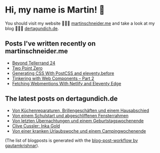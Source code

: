 # Hi, my name is Martin! 👋 
You should visit my website 👨🏼‍💻  [martinschneider.me](https://martinschneider.me) and take a look at my blog 🤷🏼‍♂️ [dertagundich.de](https://www.dertagundich.de).

## Posts I've written recently on martinschneider.me
<!-- MSME-POST-LIST:START -->
- [Beyond Tellerrand 24](https://martinschneider.me/articles/beyond-tellerrand-24/)
- [Two Point Zero](https://martinschneider.me/articles/two-point-zero/)
- [Generating CSS With PostCSS and eleventy.before](https://martinschneider.me/articles/generating-css-with-postcss-and-eleventy-before/)
- [Tinkering with Web Components – Part 2](https://martinschneider.me/articles/tinkering-with-web-components-part-2/)
- [Fetching Webmentions With Netlify and Eleventy Edge](https://martinschneider.me/articles/fetching-webmentions-with-netlify-and-eleventy-edge/)
<!-- MSME-POST-LIST:END -->

## The latest posts on dertagundich.de
<!-- DTUI-POST-LIST:START -->
- [Von Küchenreparaturen, Brillengeschäften und einem Hausabschied](https://www.dertagundich.de/2024/09/von-kuchenreparaturen-brillengeschaften-und-einem-hausabschied)
- [Von einem Schulstart und abgeschliffenen Fensterrahmen](https://www.dertagundich.de/2024/08/von-einem-schulstart-und-abgeschliffenen-fensterrahmen)
- [Von letzten Übernachtungen und einem Geburtstagswochenende](https://www.dertagundich.de/2024/08/von-letzten-ubernachtungen-und-einem-geburtstagswochenende)
- [Clive Cussler: Inka Gold](https://www.dertagundich.de/2024/08/clive-cussler-inka-gold)
- [Von einer kranken Urlaubswoche und einem Campingwochenende](https://www.dertagundich.de/2024/08/von-einer-kranken-urlaubswoche-und-einem-campingwochenende)
<!-- DTUI-POST-LIST:END -->

(The list of blogposts is generated with the [blog-post-workflow by gautamkrishnar](https://github.com/gautamkrishnar/blog-post-workflow)).
